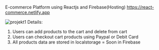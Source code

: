 E-commerce Platform using Reactjs and Firebase(Hosting)
https://react-commerce.netlify.app

![projekt1](https://user-images.githubusercontent.com/58092596/116826790-0d35b600-ab96-11eb-9716-0bd9ecf2a68c.png)
Details:
1. Users can add  products to the cart and delete from cart
2. Users can checkout cart products using Paypal or Debit Card
3. All products data are stored in localstorage =  Soon in Firebase

